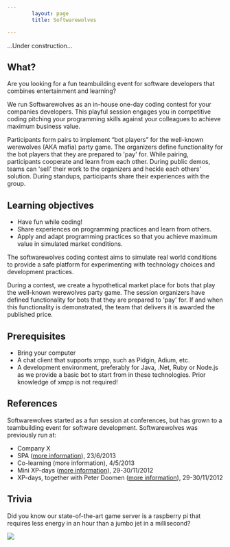 ```yaml
---
        layout: page
        title: Softwarewolves

---
```



...Under construction...

What?
---

Are you looking for a fun teambuilding event for software developers that combines entertainment and learning? 

We run Softwarewolves as an in-house one-day coding contest for your companies developers. This playful session engages you in competitive coding pitching your programming skills against your colleagues to achieve maximum business value.

Participants form pairs to implement “bot players” for the well-known werewolves (AKA mafia) party game. The organizers define functionality for the bot players that they are prepared to 'pay' for. While pairing, participants cooperate and learn from each other. During public demos, teams can 'sell' their work to the organizers and heckle each others' solution. During standups, participants share their experiences with the group. 

Learning objectives
---

- Have fun while coding!
- Share experiences on programming practices and learn from others.
- Apply and adapt programming practices so that you achieve maximum value in simulated market conditions.

The softwarewolves coding contest aims to simulate real world conditions to provide a safe platform for experimenting with technology choices and development practices.

During a contest, we create a hypothetical market place for bots that play the well-known werewolves party game.
The session organizers have defined functionality for bots that they are prepared to 'pay' for.
If and when this functionality is demonstrated, the team that delivers it is awarded the published price.

Prerequisites
---

- Bring your computer
- A chat client that supports xmpp, such as Pidgin, Adium, etc.
- A development environment, preferably for Java, .Net, Ruby or Node.js as we provide a basic bot to start from in these technologies.
Prior knowledge of xmpp is not required!


References
---

Softwarewolves started as a fun session at conferences, but has grown to a teambuilding event for software development. Softwarewolves was previously run at:

- Company X
- SPA ([more information](http://www.spaconference.org/spa2013/)), 23/6/2013
- Co-learning (more information), 4/5/2013
- Mini XP-days ([more information](http://www.xpdays.net/Xpday2013/Mini%20XPDay/About.html)), 29-30/11/2012
- XP-days, together with Peter Doomen ([more information](http://www.xpdays.net/Xpday2013/XPDays/About.html)), 29-30/11/2012


Trivia
---
Did you know our state-of-the-art game server is a raspberry pi that requires less energy in an hour than a jumbo jet in a millisecond? 

![](https://raw.github.com/softwarewolves/softwarewolves.github.io/master/images/pi.jpg)
